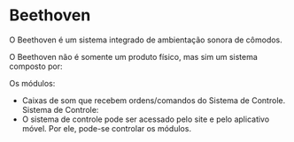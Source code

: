 # Beethoven

O Beethoven é um sistema integrado de ambientação sonora de cômodos.

O Beethoven não é somente um produto físico, mas sim um sistema composto por:

Os módulos:
  - Caixas de som que recebem ordens/comandos do Sistema de Controle.
Sistema de Controle:
  - O sistema de controle pode ser acessado pelo site e pelo aplicativo móvel. Por ele, pode-se controlar os módulos.
